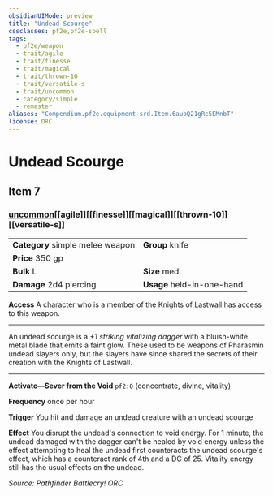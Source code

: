 ```yaml
---
obsidianUIMode: preview
title: "Undead Scourge"
cssclasses: pf2e,pf2e-spell
tags:
  - pf2e/weapon
  - trait/agile
  - trait/finesse
  - trait/magical
  - trait/thrown-10
  - trait/versatile-s
  - trait/uncommon
  - category/simple
  - remaster
aliases: "Compendium.pf2e.equipment-srd.Item.6aubQ21gRc5EMnbT"
license: ORC
---
```

# Undead Scourge
## Item 7
### [uncommon](uncommon "Uncommon Rarity Trait")[[agile]][[finesse]][[magical]][[thrown-10]][[versatile-s]]

|  |  |
| -- | -- |
| **Category** simple melee weapon | **Group** knife |
| **Price** 350 gp |  |
| **Bulk** L | **Size** med |
| **Damage** 2d4 piercing  | **Usage** held-in-one-hand |



**Access** A character who is a member of the Knights of Lastwall has access to this weapon.

* * *

An undead scourge is a _+1 striking vitalizing dagger_ with a bluish-white metal blade that emits a faint glow. These used to be weapons of Pharasmin undead slayers only, but the slayers have since shared the secrets of their creation with the Knights of Lastwall.

* * *

**Activate—Sever from the Void** `pf2:0` (concentrate, divine, vitality)

**Frequency** once per hour

**Trigger** You hit and damage an undead creature with an undead scourge

**Effect** You disrupt the undead's connection to void energy. For 1 minute, the undead damaged with the dagger can't be healed by void energy unless the effect attempting to heal the undead first counteracts the undead scourge's effect, which has a counteract rank of 4th and a DC of 25. Vitality energy still has the usual effects on the undead.

*Source: Pathfinder Battlecry!*
*ORC*